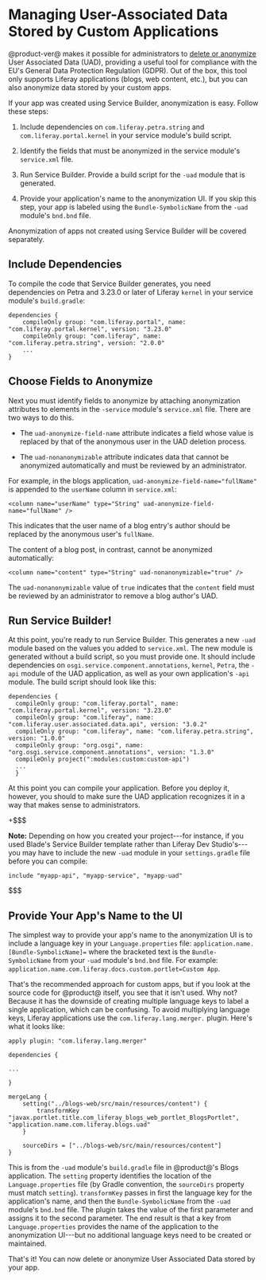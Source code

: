 # Managing User-Associated Data Stored by Custom Applications [](id=managing-user-associated-data-stored-by-custom-applications)

@product-ver@ makes it possible for administrators to [delete or
anonymize](/discover/portal/-/knowledge_base/7-1/managing-user-data)
User Associated Data (UAD), providing a useful tool for compliance with the EU's
General Data Protection Regulation (GDPR). Out of the box, this tool only
supports Liferay applications (blogs, web content, etc.), but you can also
anonymize data stored by your custom apps.

If your app was created using Service Builder, anonymization is easy.
Follow these steps:

1.  Include dependencies on `com.liferay.petra.string` and 
    `com.liferay.portal.kernel` in your service module's build script.

2.  Identify the fields that must be anonymized in the service module's
    `service.xml` file.

3.  Run Service Builder. Provide a build script for the `-uad` module that is
    generated.

4.  Provide your application's name to the anonymization UI. If you skip this
    step, your app is labeled using the `Bundle-SymbolicName` from the
    `-uad` module's `bnd.bnd` file.

Anonymization of apps not created using Service Builder will be covered
separately.

## Include Dependencies [](id=include-dependencies)

To compile the code that Service Builder generates, you need
dependencies on Petra and 3.23.0 or later of Liferay `kernel` in your service
module's `build.gradle`:

    dependencies {
        compileOnly group: "com.liferay.portal", name: "com.liferay.portal.kernel", version: "3.23.0"
        compileOnly group: "com.liferay", name: "com.liferay.petra.string", version: "2.0.0"
        ...
    }

## Choose Fields to Anonymize [](id=choose-fields-to-anonymize)

Next you must identify fields to anonymize by attaching anonymization attributes to
elements in the `-service` module's `service.xml` file. There are two ways to do
this.

- The `uad-anonymize-field-name` attribute indicates a field whose value is
replaced by that of the anonymous user in the UAD deletion process.

- The `uad-nonanonymizable` attribute indicates data that cannot be anonymized
automatically and must be reviewed by an administrator.

For example, in the blogs application, `uad-anonymize-field-name="fullName"` is
appended to the `userName` column in `service.xml`:

    <column name="userName" type="String" uad-anonymize-field-name="fullName" />

This indicates that the user name of a blog entry's author should be replaced by
the anonymous user's `fullName`.

The content of a blog post, in contrast, cannot be anonymized automatically:

    <column name="content" type="String" uad-nonanonymizable="true" />

The `uad-nonanonymizable` value of `true` indicates that the `content` field
must be reviewed by an administrator to remove a blog author's UAD.

## Run Service Builder! [](id=run-service-builder)

At this point, you're ready to run Service Builder. This generates a new `-uad`
module based on the values you added to `service.xml`. The new module is
generated without a build script, so you must provide one. It should include
dependencies on `osgi.service.component.annotations`, `kernel`, `Petra`, the
`-api` module of the UAD application, as well as your own application's `-api`
module. The build script should look like this:

    dependencies {
      compileOnly group: "com.liferay.portal", name: "com.liferay.portal.kernel", version: "3.23.0"
      compileOnly group: "com.liferay", name: "com.liferay.user.associated.data.api", version: "3.0.2"
      compileOnly group: "com.liferay", name: "com.liferay.petra.string", version: "1.0.0"
      compileOnly group: "org.osgi", name: "org.osgi.service.component.annotations", version: "1.3.0"
      compileOnly project(":modules:custom:custom-api")
      ...
      }

At this point you can compile your application. Before you deploy it, however,
you should to make sure the UAD application recognizes it in a way that makes
sense to administrators.

+$$$

**Note:** Depending on how you created your project---for instance, if you used
Blade's Service Builder template rather than Liferay Dev Studio's---you may have
to include the new `-uad` module in your `settings.gradle` file before you can
compile:

    include "myapp-api", "myapp-service", "myapp-uad"

$$$

## Provide Your App's Name to the UI [](id=provide-your-apps-name-to-the-ui)

The simplest way to provide your app's name to the anonymization UI is to
include a language key in your `Language.properties` file:
`application.name.[Bundle-SymbolicName]=` where the bracketed text is the
`Bundle-SymbolicName` from your `-uad` module's `bnd.bnd` file. For example:
`application.name.com.liferay.docs.custom.portlet=Custom App`.

That's the recommended approach for custom apps, but if you look at the source
code for @product@ itself, you see that it isn't used. Why not? Because it has
the downside of creating multiple language keys to label a single application,
which can be confusing. To avoid multiplying language keys, Liferay applications
use the `com.liferay.lang.merger.` plugin. Here's what it looks like:

    apply plugin: "com.liferay.lang.merger"

    dependencies {

    ...

    }

    mergeLang {
        setting("../blogs-web/src/main/resources/content") {
            transformKey "javax.portlet.title.com_liferay_blogs_web_portlet_BlogsPortlet", "application.name.com.liferay.blogs.uad"
        }

        sourceDirs = ["../blogs-web/src/main/resources/content"]
    }

This is from the `-uad` module's `build.gradle` file in @product@'s Blogs
application. The `setting` property identifies the location of the
`Language.properties` file (by Gradle convention, the `sourceDirs` property must
match `setting`). `transformKey` passes in first the language key for the
application's name, and then the `Bundle-SymbolicName` from the `-uad` module's
`bnd.bnd` file. The plugin takes the value of the first parameter and assigns it
to the second parameter. The end result is that a key from `Language.properties`
provides the name of the application to the anonymization UI---but no additional
language keys need to be created or maintained.

That's it! You can now delete or anonymize User Associated Data stored by your
app.
